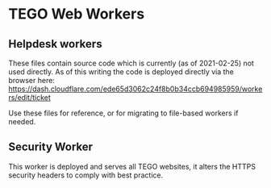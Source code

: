 # TEGO Web Workers

## Helpdesk workers
These files contain source code which is currently (as of 2021-02-25) not used directly. As of this writing the code is deployed directly via the browser here: https://dash.cloudflare.com/ede65d3062c24f8b0b34ccb694985959/workers/edit/ticket

Use these files for reference, or for migrating to file-based workers if needed.

## Security Worker
This worker is deployed and serves all TEGO websites, it alters the HTTPS
security headers to comply with best practice.
